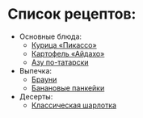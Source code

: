 # Список рецептов:

- Основные блюда:
	- [Курица «Пикассо»](picasso.md)
	- [Картофель «Айдахо»](Idaho_potato.md)
	- [Азу по-татарски](azu.md)
- Выпечка:
	- [Брауни](brownie.md)
	- [Банановые панкейки](banana_pancakes.md)
- Десерты:
	- [Классическая шарлотка](charlotte.md)

